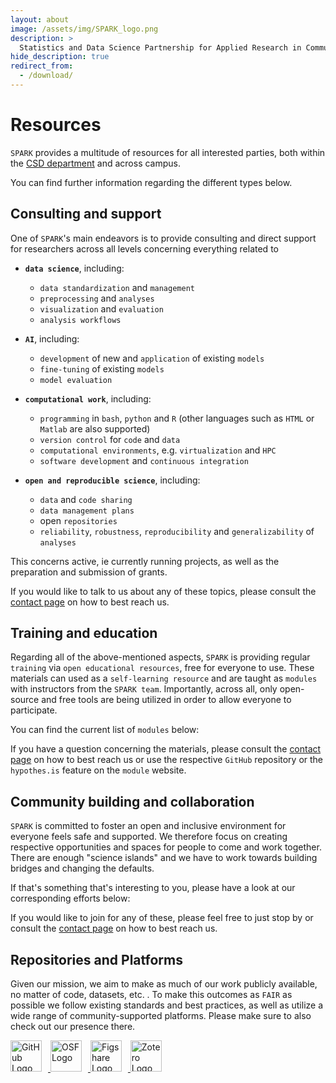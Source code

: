 ```yaml
---
layout: about
image: /assets/img/SPARK_logo.png
description: >
  Statistics and Data Science Partnership for Applied Research in Communication Sciences and Disorders.
hide_description: true
redirect_from:
  - /download/
---
```


# Resources

`SPARK` provides a multitude of resources for all interested parties, both within the [CSD department](https://communication.northwestern.edu/academics/communication-sciences-and-disorders/) and across campus.

You can find further information regarding the different types below.

## Consulting and support

One of `SPARK`'s main endeavors is to provide consulting and direct support for researchers across all levels concerning everything related to 

- **`data science`**, including:
  - `data standardization` and `management`
  - `preprocessing` and `analyses`
  - `visualization` and `evaluation`
  - `analysis workflows`
  
- **`AI`**, including:
  - `development` of new and `application` of existing `models`
  - `fine-tuning` of existing `models`
  - `model evaluation`

- **`computational work`**, including:
  - `programming` in `bash`, `python` and `R` (other languages such as `HTML` or `Matlab` are also supported)
  - `version control` for `code` and `data`
  - `computational environments`, e.g. `virtualization` and `HPC`
  - `software development` and `continuous integration`

- **`open and reproducible science`**, including:
  - `data` and `code sharing`
  - `data management plans`
  - open `repositories`
  - `reliability`, `robustness`, `reproducibility` and `generalizability` of `analyses`

This concerns active, ie currently running projects, as well as the preparation and submission of grants.

If you would like to talk to us about any of these topics, please consult the [contact page](https://spark-csd.github.io/contact/) on how to best reach us.

## Training and education

Regarding all of the above-mentioned aspects, `SPARK` is providing regular `training` via `open educational resources`, free for everyone to use. These materials can used as a `self-learning resource` and are taught as `modules` with instructors from the `SPARK team`. Importantly, across all, only open-source and free tools are being utilized in order to allow everyone to participate.

You can find the current list of `modules` below:



If you have a question concerning the materials, please consult the [contact page](https://spark-csd.github.io/contact/) on how to best reach us or use the respective `GitHub` repository or the `hypothes.is` feature on the `module` website.

## Community building and collaboration

`SPARK` is committed to foster an open and inclusive environment for everyone feels safe and supported. We therefore focus on creating respective opportunities and spaces for people to come and work together. There are enough "science islands" and we have to work towards building bridges and changing the defaults.

If that's something that's interesting to you, please have a look at our corresponding efforts below:


If you would like to join for any of these, please feel free to just stop by or consult the [contact page](https://spark-csd.github.io/contact/) on how to best reach us.

## Repositories and Platforms

Given our mission, we aim to make as much of our work publicly available, no matter of code, datasets, etc. . To make this outcomes as `FAIR` as possible we follow existing standards and best practices, as well as utilize a wide range of community-supported platforms. Please make sure to also check out our presence there.

<p>
    <a href="https://github.com/SPARK-CSD" target="_blank" title="GitHub">
        <img src="https://github.githubassets.com/assets/GitHub-Logo-ee398b662d42.png" alt="GitHub Logo" style="width: 50px; height: auto; margin-right: 10px;">
    </a>
    <a href="https://osf.io/5uh7j/" target="_blank" title="OSF">
        <img src="https://encrypted-tbn0.gstatic.com/images?q=tbn:ANd9GcSOd0VojaU-cu_3s87j42jc5WCwA81Yqz1oq5rB7wGKyg&s" alt="OSF Logo" style="width: 50px; height: auto; margin-right: 10px;">
    </a>
    <a href="https://figshare.com/authors/SPARK_CSD/18408687" target="_blank" title="Figshare">
        <img src="https://upload.wikimedia.org/wikipedia/commons/thumb/d/df/Figshare_logo.svg/2560px-Figshare_logo.svg.png" alt="Figshare Logo" style="width: 50px; height: auto; margin-right: 10px;">
    </a>
    <a href="https://www.zotero.org/spark_csd" target="_blank" title="Zotero">
        <img src="https://sp.library.miami.edu/assets/users/_jsobczak/fe71ecd6153972926229338.jpg" alt="Zotero Logo" style="width: 50px; height: auto;">
    </a>
</p>
